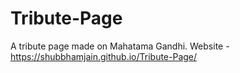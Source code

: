 # Tribute-Page
A tribute page made on Mahatama Gandhi.
Website - https://shubbhamjain.github.io/Tribute-Page/
